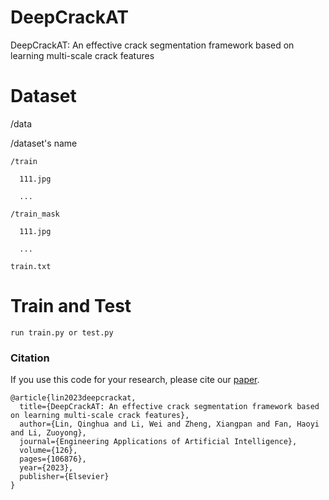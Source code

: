 # DeepCrackAT
DeepCrackAT: An effective crack segmentation framework based on learning multi-scale crack features

# Dataset
/data 

  /dataset's name 
  
    /train
    
      111.jpg
      
      ...
      
    /train_mask
    
      111.jpg
      
      ...
      
    train.txt
      

# Train and Test
```
run train.py or test.py
```

### Citation
If you use this code for your research, please cite our [paper](https://arxiv.org/pdf/2007.15651).
```
@article{lin2023deepcrackat,
  title={DeepCrackAT: An effective crack segmentation framework based on learning multi-scale crack features},
  author={Lin, Qinghua and Li, Wei and Zheng, Xiangpan and Fan, Haoyi and Li, Zuoyong},
  journal={Engineering Applications of Artificial Intelligence},
  volume={126},
  pages={106876},
  year={2023},
  publisher={Elsevier}
}
```
